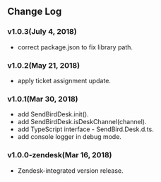 ## Change Log

### v1.0.3(July 4, 2018)
* correct package.json to fix library path.

### v1.0.2(May 21, 2018)
* apply ticket assignment update.

### v1.0.1(Mar 30, 2018)
* add SendBirdDesk.init().
* add SendBirdDesk.isDeskChannel(channel).
* add TypeScript interface - SendBird.Desk.d.ts.
* add console logger in debug mode.

### v1.0.0-zendesk(Mar 16, 2018)
* Zendesk-integrated version release.